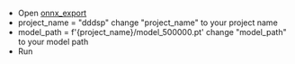 - Open [onnx_export](onnx_export.py)
- project_name = "dddsp" change "project_name" to your project name
- model_path = f'{project_name}/model_500000.pt' change "model_path" to your model path
- Run